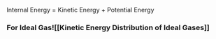 Internal Energy = Kinetic Energy + Potential Energy

### For Ideal Gas![[Kinetic Energy Distribution of Ideal Gases]]

